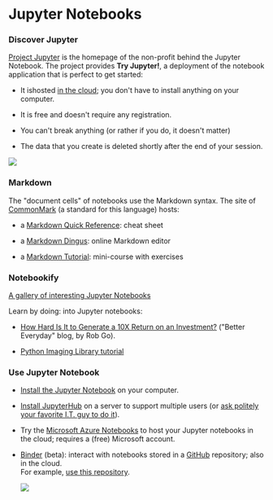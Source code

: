 
Jupyter Notebooks
================================================================================

### Discover Jupyter

[Project Jupyter] is the homepage of the non-profit behind the Jupyter Notebook.
The project provides **Try Jupyter!**, a deployment of the notebook application 
that is perfect to get started:

  - It ishosted [in the cloud][Rackspace];
    you don't have to install anything on your computer.

  - It is free and doesn't require any registration.

  - You can't break anything
    (or rather if you do, it doesn't matter) 

  - The data that you create is deleted shortly after the end of your session.

[![](https://img.shields.io/badge/launch-Try%20Jupyter!-blue.svg)][Try Jupyter!]



### Markdown 

The "document cells" of notebooks use the Markdown syntax.
The site of [CommonMark] (a standard for this language) hosts:

  - a [Markdown Quick Reference]: cheat sheet

  - a [Markdown Dingus]: online Markdown editor

  - a [Markdown Tutorial]: mini-course with exercises


### Notebookify

[A gallery of interesting Jupyter Notebooks]

Learn by doing: into Jupyter notebooks:

  - [How Hard Is It to Generate a 10X Return on an Investment?] 
    ("Better Everyday" blog, by Rob Go).

  - [Python Imaging Library tutorial]

### Use Jupyter Notebook

  - [Install the Jupyter Notebook] on your computer.

  - [Install JupyterHub] on a server to support multiple users 
    (or [ask politely your favorite I.T. guy to do it][HJ]).

  - Try the [Microsoft Azure Notebooks] to host your Jupyter notebooks in the cloud; 
    requires a (free) Microsoft account.

  - [Binder] (beta): interact with notebooks stored in a [GitHub] repository; 
    also in the cloud.  
    For example, [use this repository](https://mybinder.org/v2/gh/boisgera/MEDIANE/master).


    [![](https://img.shields.io/badge/launch-binder-blue.svg)](https://mybinder.org/v2/gh/boisgera/MEDIANE/master)



[Project Jupyter]: http://jupyter.org/
[Try Jupyter!]: https://try.jupyter.org/ 
[Rackspace]: https://www.rackspace.com/

[CommonMark]: http://commonmark.org/
[Markdown Quick Reference]: http://commonmark.org/help/
[Markdown Dingus]: http://spec.commonmark.org/dingus/
[Markdown Tutorial]: http://commonmark.org/help/tutorial/

[A gallery of interesting Jupyter Notebooks]: https://github.com/jupyter/jupyter/wiki/A-gallery-of-interesting-Jupyter-Notebooks
[How Hard Is It to Generate a 10X Return on an Investment?]: https://bettereveryday.vc/how-hard-is-it-to-generate-a-10x-return-on-an-investment-9c1656d6c3af
[Python Imaging Library tutorial]: http://effbot.org/imagingbook/introduction.htm
[Quick Markdown Reference]: http://commonmark.org/help/


[Install the Jupyter Notebook]: http://jupyter.org/install.html
[Install JupyterHub]: https://github.com/jupyterhub/jupyterhub
[HJ]: https://i.ytimg.com/vi/eBh5LBftgpY/maxresdefault.jpg
[Microsoft Azure Notebooks]: https://notebooks.azure.com/
[Binder]: https://mybinder.org/
[GitHub]: https://github.com/
